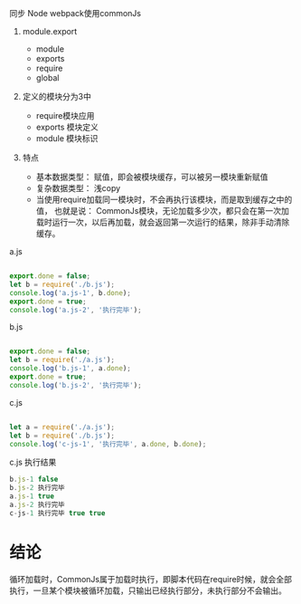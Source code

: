 同步
Node webpack使用commonJs
1. module.export 
    - module
    - exports
    - require
    - global
2. 定义的模块分为3中
    - require模块应用
    - exports 模块定义
    - module 模块标识

3. 特点
    - 基本数据类型： 赋值，即会被模块缓存，可以被另一模块重新赋值
    - 复杂数据类型： 浅copy
    - 当使用require加载同一模块时，不会再执行该模块，而是取到缓存之中的值，
      也就是说：
        CommonJs模块，无论加载多少次，都只会在第一次加载时运行一次，以后再加载，就会返回第一次运行的结果，除非手动清除缓存。


a.js

````javascript

export.done = false;
let b = require('./b.js');
console.log('a.js-1', b.done);
export.done = true;
console.log('a.js-2', '执行完毕');

````


b.js

````javascript

export.done = false;
let b = require('./a.js');
console.log('b.js-1', a.done);
export.done = true;
console.log('b.js-2', '执行完毕');

````


c.js

````javascript

let a = require('./a.js');
let b = require('./b.js');
console.log('c-js-1', '执行完毕', a.done, b.done);

````

c.js 执行结果
````javascript
b.js-1 false
b.js-2 执行完毕
a.js-1 true
a.js-2 执行完毕
c-js-1 执行完毕 true true
````

# 结论
循环加载时，CommonJs属于加载时执行，即脚本代码在require时候，就会全部执行，一旦某个模块被循环加载，只输出已经执行部分，未执行部分不会输出。